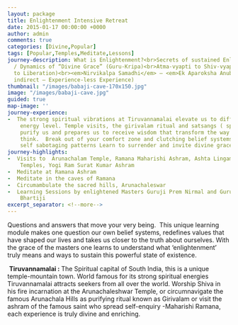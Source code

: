 ```yaml
---
layout: package
title: Enlightenment Intensive Retreat
date: 2015-01-17 00:00:00 +0000
author: admin
comments: true
categories: [Divine,Popular]
tags: [Popular,Temples,Meditate,Lessons]
journey-description: What is Enlightenment?<br>Secrets of sustained Enlightenment
  / Dynamics of “Divine Grace” (Guru-Kripa)<br>Atma-vyapti to Shiv-vyapti (Enlightenment
  to Liberation)<br><em>Nirvikalpa Samadhi</em> – <em>Ek Aparoksha Anubhuti</em> (An
  indirect – Experience-less Experience) 
thumbnail: "/images/babaji-cave-170x150.jpg"
image: "/images/babaji-cave.jpg"
guided: true
map-image: ''
journey-experience:
-  The strong spiritual vibrations at Tiruvannamalai elevate us to different
    energy level. Temple visits, the girivalam ritual and satsangs ( spiritual discourses)
    purify us and prepares us to receive wisdom that transform the way we live and
    think.  Break out of your comfort zone and clutching belief systems Heal your
    self sabotaging patterns Learn to surrender and invite divine grace
journey-highlights:
-  Visits to  Arunachalam Temple, Ramana Maharishi Ashram, Ashta Lingam
    Temples, Yogi Ram Surat Kumar Ashram
-  Meditate at Ramana Ashram
-  Meditate in the caves of Ramana
-  Circumambulate the sacred hills, Arunachaleswar
-  Learning Sessions by enlightened Masters Guruji Prem Nirmal and Guruma
    Bhartiji
excerpt_separator: <!--more-->
---
```

<p>Questions and answers that move your very being.  This unique learning module makes one question our own belief systems,<!--more--> redefines values that have shaped our lives and takes us closer to the truth about ourselves. With the grace of the masters one learns to understand what ‘enlightenment’ truly means and ways to sustain this powerful state of existence.</p>
<p> <strong>Tiruvannamalai : </strong>The Spiritual capital of South India, this is a unique temple-mountain town. World famous for its strong spiritual energies Tiruvannamalai attracts seekers from all over the world. Worship Shiva in his fire incarnation at the Arunachaleshwar Temple, or circumnavigate the famous Arunachala Hills as purifying ritual known as Girivalam or visit the ashram of the famous saint who spread self-enquiry -Maharishi Ramana, each experience is truly divine and enriching.</p>
